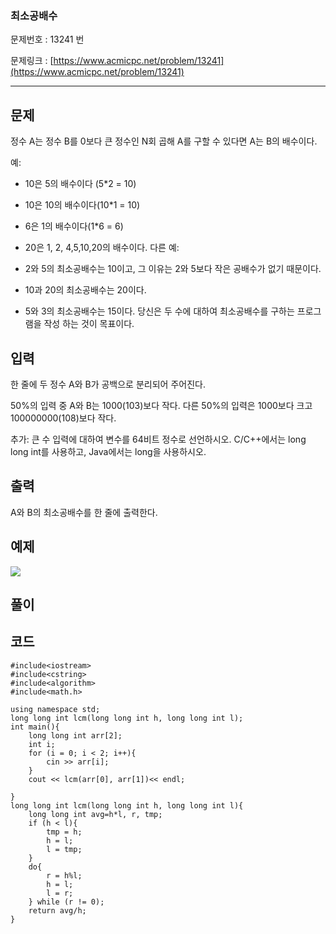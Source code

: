 ### 최소공배수 ###

문제번호 : 13241 번

문제링크 : [https://www.acmicpc.net/problem/13241](https://www.acmicpc.net/problem/13241)

----------

## 문제 ##

정수 A는 정수 B를 0보다 큰 정수인 N회 곱해 A를 구할 수 있다면 A는 B의 배수이다.

예:

- 10은 5의 배수이다 (5*2 = 10)
- 10은 10의 배수이다(10*1 = 10)
- 6은 1의 배수이다(1*6 = 6)
- 20은 1, 2, 4,5,10,20의 배수이다.
다른 예:

- 2와 5의 최소공배수는 10이고, 그 이유는 2와 5보다 작은 공배수가 없기 때문이다.
- 10과 20의 최소공배수는 20이다.
- 5와 3의 최소공배수는 15이다.
당신은 두 수에 대하여 최소공배수를 구하는 프로그램을 작성 하는 것이 목표이다.

## 입력 ##

한 줄에 두 정수 A와 B가 공백으로 분리되어 주어진다.

50%의 입력 중 A와 B는 1000(103)보다 작다. 다른 50%의 입력은 1000보다 크고 100000000(108)보다 작다.

추가: 큰 수 입력에 대하여 변수를 64비트 정수로 선언하시오. C/C++에서는 long long int를 사용하고, Java에서는 long을 사용하시오.


## 출력 ##

A와 B의 최소공배수를 한 줄에 출력한다.



## 예제 ##
![](../../Desktop/1111.jpg)



## 풀이 ##



## 코드 ##
	
	#include<iostream>
	#include<cstring>
	#include<algorithm>
	#include<math.h>

	using namespace std;
	long long int lcm(long long int h, long long int l);
	int main(){
		long long int arr[2];
		int i;
		for (i = 0; i < 2; i++){
			cin >> arr[i];
		}
		cout << lcm(arr[0], arr[1])<< endl;
	
	}
	long long int lcm(long long int h, long long int l){
		long long int avg=h*l, r, tmp;
		if (h < l){
			tmp = h;
			h = l;
			l = tmp;
		}
		do{
			r = h%l;
			h = l;
			l = r;
		} while (r != 0);
		return avg/h;
	}
	
	
	
	

